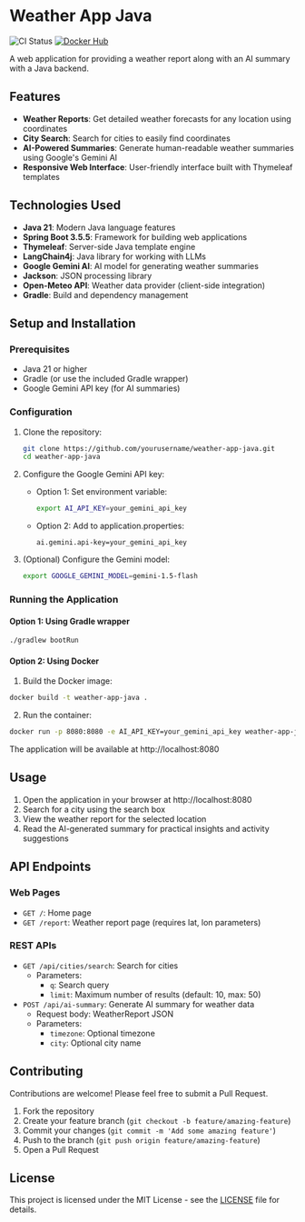# Weather App Java

![CI Status](https://github.com/isaric/weather-app-java/actions/workflows/ci.yml/badge.svg?branch=main)
[![Docker Hub](https://img.shields.io/badge/Docker%20Hub-isaricpv/weather--app--java-blue?logo=docker)](https://hub.docker.com/r/isaricpv/weather-app-java)

A web application for providing a weather report along with an AI summary with a Java backend.

## Features

- **Weather Reports**: Get detailed weather forecasts for any location using coordinates
- **City Search**: Search for cities to easily find coordinates
- **AI-Powered Summaries**: Generate human-readable weather summaries using Google's Gemini AI
- **Responsive Web Interface**: User-friendly interface built with Thymeleaf templates

## Technologies Used

- **Java 21**: Modern Java language features
- **Spring Boot 3.5.5**: Framework for building web applications
- **Thymeleaf**: Server-side Java template engine
- **LangChain4j**: Java library for working with LLMs
- **Google Gemini AI**: AI model for generating weather summaries
- **Jackson**: JSON processing library
- **Open-Meteo API**: Weather data provider (client-side integration)
- **Gradle**: Build and dependency management

## Setup and Installation

### Prerequisites

- Java 21 or higher
- Gradle (or use the included Gradle wrapper)
- Google Gemini API key (for AI summaries)

### Configuration

1. Clone the repository:
   ```bash
   git clone https://github.com/yourusername/weather-app-java.git
   cd weather-app-java
   ```

2. Configure the Google Gemini API key:
   - Option 1: Set environment variable:
     ```bash
     export AI_API_KEY=your_gemini_api_key
     ```
   - Option 2: Add to application.properties:
     ```properties
     ai.gemini.api-key=your_gemini_api_key
     ```

3. (Optional) Configure the Gemini model:
   ```bash
   export GOOGLE_GEMINI_MODEL=gemini-1.5-flash
   ```

### Running the Application

#### Option 1: Using Gradle wrapper
```bash
./gradlew bootRun
```

#### Option 2: Using Docker
1. Build the Docker image:
```bash
docker build -t weather-app-java .
```

2. Run the container:
```bash
docker run -p 8080:8080 -e AI_API_KEY=your_gemini_api_key weather-app-java
```

The application will be available at http://localhost:8080

## Usage

1. Open the application in your browser at http://localhost:8080
2. Search for a city using the search box
3. View the weather report for the selected location
4. Read the AI-generated summary for practical insights and activity suggestions

## API Endpoints

### Web Pages
- `GET /`: Home page
- `GET /report`: Weather report page (requires lat, lon parameters)

### REST APIs
- `GET /api/cities/search`: Search for cities
  - Parameters:
    - `q`: Search query
    - `limit`: Maximum number of results (default: 10, max: 50)
- `POST /api/ai-summary`: Generate AI summary for weather data
  - Request body: WeatherReport JSON
  - Parameters:
    - `timezone`: Optional timezone
    - `city`: Optional city name

## Contributing

Contributions are welcome! Please feel free to submit a Pull Request.

1. Fork the repository
2. Create your feature branch (`git checkout -b feature/amazing-feature`)
3. Commit your changes (`git commit -m 'Add some amazing feature'`)
4. Push to the branch (`git push origin feature/amazing-feature`)
5. Open a Pull Request

## License

This project is licensed under the MIT License - see the [LICENSE](LICENSE) file for details.
